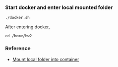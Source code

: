 ### Start docker and enter local mounted folder
```
./docker.sh
```

After entering docker, 
```
cd /home/hw2
```

### Reference
* [Mount local folder into container](https://ithelp.ithome.com.tw/articles/10192397)